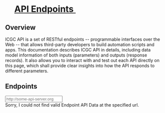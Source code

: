 <h1 id="dictionary-viewer" class="no-auto-render">
    <span class="header-badge" style="padding: 0.75rem 0.5rem 0.75rem 1.35rem">
        <i class="icon-flow-branch"></i>
    </span>
    <a class="header-text-link" style="vertical-align: top" href="#endpoints" title="Click on this header and copy URL to link to this section.">
        API Endpoints&nbsp;<i class="icon-share-1"></i>
    </a>
</h1>
  <div class="light swagger-ui full-width-content">
    <div class="content">
      <section>
        <h2>Overview</h2>
        <summary>
          ICGC API is a set of RESTful endpoints -- programmable interfaces over the Web -- that allows third-party developers to build automation scripts and apps. This documentation describes ICGC API in details, including data model information of both inputs (parameters) and outputs (response records). It also allows you to interact with and test out each API directly on this page, which shall provide clear insights into how the API responds to different parameters.
        </summary>
      </section>
      <section>
        <div class="endpoint-banner">
            <h2 class="endpoint-header">Endpoints</h2>
            <div class="endpoint-controls">
                <div class="endpoint-server-config-container">
                    <div><i class="fa fa-cloud"></i> <span class="endpoint-server-label"></span></div>
                    <div class="btn-group-container">
                        <div id="url-input-group" class="input-group input-group-sm">
                            <input type="text" id="server-endpoint-url" class="form-control"  placeholder="http://some-api-server.org" value="" size="20">
                            <span class="input-group-addon" id="server-endpoint-url-path"></span>
                        </div>
                    </div>
                    <div>
                         <a href="#" id="change-base-server-bttn" title="Click the cog to change where the API page is point at...">
                            <i class="icon-cog"></i>
                         </a>
                    </div>
                </div>
            </div>
        </div>
        <article>
            <div class="swagger-section">
            <div id="swagger-error">
              Sorry, I could not find valid Endpoint API Data at the specified url.
            </div>
            <div id="message-bar" class="swagger-ui-wrap" data-sw-translate>&nbsp;</div>
            <div id="swagger-ui-container" class="swagger-ui-wrap"></div>
            <input type="hidden" id="input_apiKey">
            </div>
        </article>
      </section>
    </div>
  </div>

  <script src='/vendor/swagger-ui/lib/jquery-1.8.0.min.js' type='text/javascript'></script>
  <script src='/vendor/swagger-ui/lib/jquery.slideto.min.js' type='text/javascript'></script>
  <script src='/vendor/swagger-ui/lib/jquery.wiggle.min.js' type='text/javascript'></script>
  <script src='/vendor/swagger-ui/lib/jquery.ba-bbq.min.js' type='text/javascript'></script>
  <script src='/vendor/swagger-ui/lib/handlebars-2.0.0.js' type='text/javascript'></script>
  <script src='/vendor/swagger-ui/lib/underscore-min.js' type='text/javascript'></script>
  <script src='/vendor/swagger-ui/lib/backbone-min.js' type='text/javascript'></script>
  <script src='/vendor/swagger-ui/swagger-ui.js' type='text/javascript'></script>
  <script src='/vendor/swagger-ui/lib/highlight.7.3.pack.js' type='text/javascript'></script>
  <script src='/vendor/swagger-ui/lib/jsoneditor.min.js' type='text/javascript'></script>
  <script src='/vendor/swagger-ui/lib/marked.js' type='text/javascript'></script>
  <script src='/vendor/swagger-ui/lib/swagger-oauth.js' type='text/javascript'></script>
  <script src="/js/api-endpoint.js"></script>

  <link href='/vendor/swagger-ui/css/typography.css' media='screen' rel='stylesheet' type='text/css'/>
  <link href='/vendor/swagger-ui/css/screen.css' media='screen' rel='stylesheet' type='text/css'/>
  <link href='/vendor/swagger-ui/css/reset.css' media='print' rel='stylesheet' type='text/css'/>
  <link href='/vendor/swagger-ui/css/print.css' media='print' rel='stylesheet' type='text/css'/>
  <link href='/vendor/swagger-ui/css/styles.css' media='screen' rel='stylesheet' type='text/css'/>
